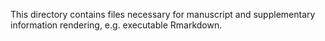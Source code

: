 This directory contains files necessary for manuscript and supplementary information rendering, e.g. executable Rmarkdown.

